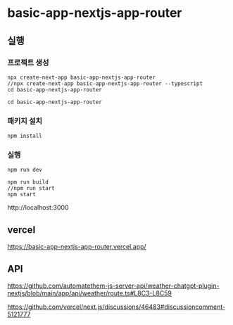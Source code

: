 # basic-app-nextjs-app-router

## 실행

### 프로젝트 생성

```
npx create-next-app basic-app-nextjs-app-router
//npx create-next-app basic-app-nextjs-app-router --typescript
cd basic-app-nextjs-app-router
```
```
cd basic-app-nextjs-app-router
```

### 패키지 설치

```
npm install
```

### 실행

```
npm run dev
```
```
npm run build
//npm run start
npm start
```

http://localhost:3000

## vercel

https://basic-app-nextjs-app-router.vercel.app/


## API

https://github.com/automatethem-js-server-api/weather-chatgpt-plugin-nextjs/blob/main/app/api/weather/route.ts#L8C3-L8C59

https://github.com/vercel/next.js/discussions/46483#discussioncomment-5121777
